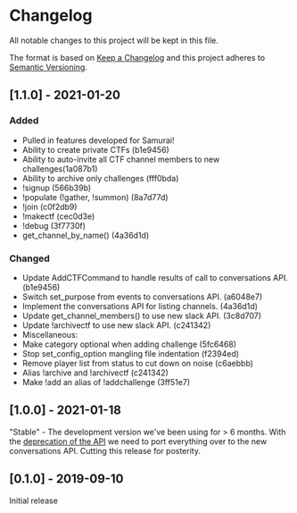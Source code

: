 # Changelog
All notable changes to this project will be kept in this file.

The format is based on [Keep a Changelog](http://keepachangelog.com/)
and this project adheres to [Semantic Versioning](http://semver.org/).

## [1.1.0] - 2021-01-20
### Added
* Pulled in features developed for Samurai!
* Ability to create private CTFs (b1e9456)
* Ability to auto-invite all CTF channel members to new challenges(1a087b1)
* Ability to archive only challenges (fff0bda)
* !signup (566b39b)
* !populate (!gather, !summon) (8a7d77d)
* !join (c0f2db9)
* !makectf (cec0d3e)
* !debug (3f7730f)
* get_channel_by_name() (4a36d1d)

### Changed
* Update AddCTFCommand to handle results of call to conversations API. (b1e9456)
* Switch set_purpose from events to conversations API. (a6048e7)
* Implement the conversations API for listing channels. (4a36d1d)
* Update get_channel_members() to use new slack API. (3c8d707)
* Update !archivectf to use new slack API. (c241342)
* Miscellaneous:
* Make category optional when adding challenge (5fc6468)
* Stop set_config_option mangling file indentation (f2394ed)
* Remove player list from status to cut down on noise (c6aebbb)
* Alias !archive and !archivectf (c241342)
* Make !add an alias of !addchallenge (3ff51e7)

## [1.0.0] - 2021-01-18
"Stable" - The development version we've been using for > 6 months. With the
[deprecation of the
API](https://api.slack.com/changelog/2020-01-deprecating-antecedents-to-the-conversations-api)
we need to port everything over to the new conversations API. Cutting this
release for posterity.

## [0.1.0] - 2019-09-10
Initial release
